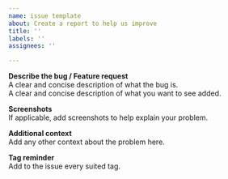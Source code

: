 ```yaml
---
name: issue template
about: Create a report to help us improve
title: ''
labels: ''
assignees: ''

---
```


**Describe the bug / Feature request**  
A clear and concise description of what the bug is.  
A clear and concise description of what you want to see added.

**Screenshots**  
If applicable, add screenshots to help explain your problem.

**Additional context**  
Add any other context about the problem here.

**Tag reminder**  
Add to the issue every suited tag.
